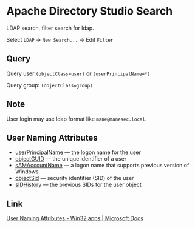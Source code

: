 # Apache Directory Studio Search

LDAP search, filter search for ldap.

Select `LDAP` -> `New Search...` -> Edit `Filter` 

## Query

Query user:`(objectClass=user)` or `(userPrincipalName=*)`

Query group: `(objectClass=group)`

## Note

User login may use ldap format like `mane@manesec.local`.

## User Naming Attributes

- [userPrincipalName](https://docs.microsoft.com/en-us/windows/win32/ad/naming-properties#userprincipalname) — the logon name for the user
- [objectGUID](https://docs.microsoft.com/en-us/windows/win32/ad/naming-properties#objectguid) — the unique identifier of a user
- [sAMAccountName](https://docs.microsoft.com/en-us/windows/win32/ad/naming-properties#samaccountname) — a logon name that supports previous version of Windows
- [objectSid](https://docs.microsoft.com/en-us/windows/win32/ad/naming-properties#objectsid) — security identifier (SID) of the user
- [sIDHistory](https://docs.microsoft.com/en-us/windows/win32/ad/naming-properties#sidhistory) — the previous SIDs for the user object

## Link

[User Naming Attributes - Win32 apps | Microsoft Docs](https://docs.microsoft.com/en-us/windows/win32/ad/naming-properties)
